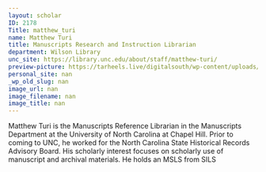 ```yaml
---
layout: scholar
ID: 2178
Title: matthew_turi
name: Matthew Turi
title: Manuscripts Research and Instruction Librarian
department: Wilson Library
unc_site: https://library.unc.edu/about/staff/matthew-turi/
preview-picture: https://tarheels.live/digitalsouth/wp-content/uploads/sites/2464/2021/11/placeholder.png
personal_site: nan
_wp_old_slug: nan
image_url: nan
image_filename: nan
image_title: nan
---
```

Matthew Turi is the Manuscripts Reference Librarian in the Manuscripts Department at the University of North Carolina at Chapel Hill. Prior to coming to UNC, he worked for the North Carolina State Historical Records Advisory Board. His scholarly interest focuses on scholarly use of manuscript and archival materials. He holds an MSLS from SILS